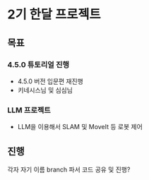 # 2기 한달 프로젝트 

## 목표 

### 4.5.0 튜토리얼 진행 
- 4.5.0 버전 입문편 재진행 
- 키네시스님 및 심심님 


### LLM 프로젝트 
- LLM을 이용해서 SLAM 및 MoveIt 등 로봇 제어


## 진행 
각자 자기 이름 branch 파서 코드 공유 및 진행? 



